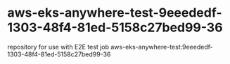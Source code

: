 # aws-eks-anywhere-test-9eeededf-1303-48f4-81ed-5158c27bed99-36
repository for use with E2E test job aws-eks-anywhere-test:9eeededf-1303-48f4-81ed-5158c27bed99-36
